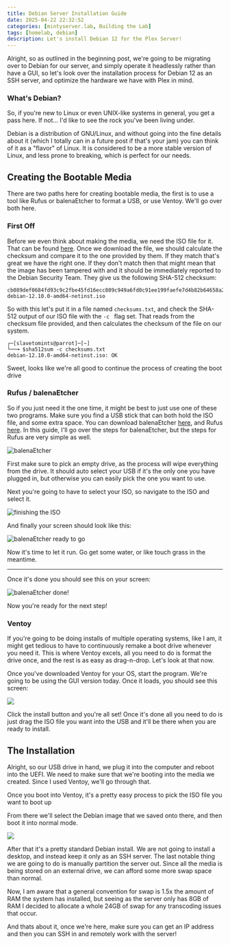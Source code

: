 ```yaml
---
title: Debian Server Installation Guide
date: 2025-04-22 22:32:52
categories: [mintyserver.lab, Building the Lab]
tags: [homelab, debian]
description: Let's install Debian 12 for the Plex Server!
---
```


Alright, so as outlined in the beginning post, we're going to be migrating over to Debian for our server, and simply operate it headlessly rather than have a GUI, so let's look over the installation process for Debian 12 as an SSH server, and optimize the hardware we have with Plex in mind.

### What's Debian?
So, if you're new to Linux or even UNIX-like systems in general, you get a pass here. If not... I'd like to see the rock you've been living under.

Debian is a distribution of GNU/Linux, and without going into the fine details about it (which I totally can in a future post if that's your jam) you can think of it as a "flavor" of Linux. It is considered to be a more stable version of Linux, and less prone to breaking, which is perfect for our needs.

## Creating the Bootable Media
There are two paths here for creating bootable media, the first is to use a tool like Rufus or balenaEtcher to format a USB, or use Ventoy. We'll go over both here.

### First Off
Before we even think about making the media, we need the ISO file for it. That can be found [here](https://www.debian.org/download). Once we download the file, we should calculate the checksum and compare it to the one provided by them. If they match that's great we have the right one. If they don't match then that might mean that the image has been tampered with and it should be immediately reported to the Debian Security Team. They give us the following SHA-512 checksum:

```plaintext
cb089def0684fd93c9c2fbe45fd16ecc809c949a6fd0c91ee199faefe7d4b82b64658a264a13109d59f1a40ac3080be2f7bd3d8bf3e9cdf509add6d72576a79b  debian-12.10.0-amd64-netinst.iso
```
So with this let's put it in a file named `checksums.txt`, and check the SHA-512 output of our ISO file with the `-c ` flag set. That reads from the checksum file provided, and then calculates the checksum of the file on our system.

```terminal
┌─[slavetomints@parrot]─[~]
└──╼ $sha512sum -c checksums.txt 
debian-12.10.0-amd64-netinst.iso: OK
```

Sweet, looks like we're all good to continue the process of creating the boot drive

### Rufus / balenaEtcher
So if you just need it the one time, it might be best to just use one of these two programs. Make sure you find a USB stick that can both hold the ISO file, and some extra space. You can download balenaEtcher [here](https://etcher.balena.io/), and Rufus [here](https://rufus.ie/en/). In this guide, I'll go over the steps for balenaEtcher, but the steps for Rufus are very simple as well.

![balenaEtcher](/assets/img/mintyserver/balenaEtcher.png)

First make sure to pick an empty drive, as the process will wipe everything from the drive. It should auto select your USB if it's the only one you have plugged in, but otherwise you can easily pick the one you want to use.

Next you're going to have to select your ISO, so navigate to the ISO and select it.

![finishing the ISO](/assets/img/mintyserver/dolphinDebianISO.png)

And finally your screen should look like this:

![balenaEtcher ready to go](/assets/img/mintyserver/balenaReady.png)

Now it's time to let it run. Go get some water, or like touch grass in the meantime.

---

Once it's done you should see this on your screen:

![balenaEtcher done!](/assets/img/mintyserver/balenaDone.png)

Now you're ready for the next step!

### Ventoy

If you're going to be doing installs of multiple operating systems, like I am, it might get tedious to have to continuously remake a boot drive whenever you need it. This is where Ventoy excels, all you need to do is format the drive once, and the rest is as easy as drag-n-drop. Let's look at that now.

Once you've downloaded Ventoy for your OS, start the program. We're going to be using the GUI version today. Once it loads, you should see this screen:

![](/assets/img/mintyserver/ventoyStart.png)

Click the install button and you're all set! Once it's done all you need to do is just drag the ISO file you want into the USB and it'll be there when you are ready to install.

## The Installation
Alright, so our USB drive in hand, we plug it into the computer and reboot into the UEFI. We need to make sure that we're booting into the media we created. Since I used Ventoy, we'll go through that. 

Once you boot into Ventoy, it's a pretty easy process to pick the ISO file you want to boot up

From there we'll select the Debian image that we saved onto there, and then boot it into normal mode.

![](/assets/img/mintyserver/debianInstall.png)

After that it's a pretty standard Debian install. We are not going to install a desktop, and instead keep it only as an SSH server. The last notable thing we are going to do is manually partition the server out. Since all the media is being stored on an external drive, we can afford some more swap space than normal. 

Now, I am aware that a general convention for swap is 1.5x the amount of RAM the system has installed, but seeing as the server only has 8GB of RAM I decided to allocate a whole 24GB of swap for any transcoding issues that occur. 

And thats about it, once we're here, make sure you can get an IP address and then you can SSH in and remotely work with the server!
